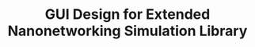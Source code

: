 ---
advisors:
- Tuna Tuğcu
- H. Birkan Yılmaz
students:
- name: Emirhan Yasin Cetin
- name: Mehmet Altay Ince
title: GUI Design for Extended Nanonetworking Simulation Library
type: project
---